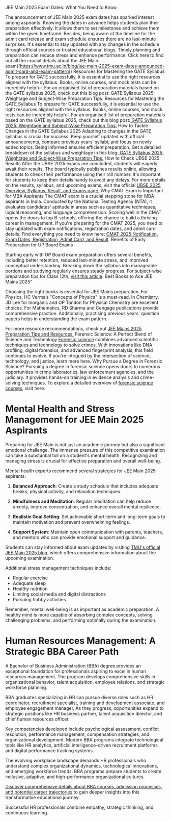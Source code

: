 JEE Main 2025 Exam Dates: What You Need to Know

The announcement of JEE Main 2025 exam dates has sparked interest among aspirants. Knowing the dates in advance helps students plan their preparation effectively. It allows them to set milestones and achieve them within the given timeframe. Besides, being aware of the timeline for the admit card release and exam schedule ensures there are no last-minute surprises. It's essential to stay updated with any changes in the schedule through official sources or trusted educational blogs. Timely planning and preparation can reduce stress and enhance performance. Click here to find out all the crucial details about the JEE Main exam((https://www.tmu.ac.in/blog/jee-main-2025-exam-dates-announced-admit-card-and-exam-pattern))
Resources for Mastering the GATE Syllabus
To prepare for GATE successfully, it is essential to use the right resources aligned with the syllabus. Books, online courses, and mock tests can be incredibly helpful. For an organised list of preparation materials based on the GATE syllabus 2025, check out this blog post: GATE Syllabus 2025: Weightage and Subject-Wise Preparation Tips.
Resources for Mastering the GATE Syllabus
To prepare for GATE successfully, it is essential to use the right resources aligned with the syllabus. Books, online courses, and mock tests can be incredibly helpful. For an organised list of preparation materials based on the GATE syllabus 2025, check out this blog post:[ GATE Syllabus 2025: Weightage and Subject-Wise Preparation Tips.](https://www.tmu.ac.in/blog/gate-syllabus-2025-weightage-and-subject-wise-preparation-tips)
 How to Tackle Changes in the GATE Syllabus 2025
Adapting to changes in the GATE syllabus is crucial for success. Keep yourself updated with official announcements, compare previous years’ syllabi, and focus on newly added topics. Being informed ensures efficient preparation.
Get a detailed breakdown of the syllabus and weightage in this blog:[ GATE Syllabus 2025: Weightage and Subject-Wise Preparation Tips.](https://www.tmu.ac.in/blog/gate-syllabus-2025-weightage-and-subject-wise-preparation-tips)
How to Check UBSE 2025 Results
After the UBSE 2025 exams are concluded, students will eagerly await their results. The board typically publishes results online, allowing students to check their performance using their roll number. It's important for students to keep their details handy to avoid any delays. For more details on the results, syllabus, and upcoming exams, visit the official [UBSE 2025 Overview, Syllabus, Result, and Exams page.](https://www.tmu.ac.in/blog/ubse-board-2025-overview-syllabus-result-and-exams)
Why CMAT Exam is Important for MBA Aspirants
The CMAT exam is a crucial stepping stone for MBA aspirants in India. Conducted by the National Testing Agency (NTA), it evaluates candidates' aptitude in areas such as quantitative techniques, logical reasoning, and language comprehension. Scoring well in the CMAT opens the doors to top B-schools, offering the chance to build a thriving career in management.
If you're preparing for the CMAT 2025, you need to stay updated with exam notifications, registration dates, and admit card details. Find everything you need to know here: [CMAT 2025 Notification, Exam Dates, Registration, Admit Card, and Result](https://www.tmu.ac.in/blog/cmat-2025-notification-exam-dates-registration-admit-card-and-result).
Benefits of Early Preparation for UP Board Exams

Starting early with UP Board exam preparation offers several benefits, including better retention, reduced last-minute stress, and improved conceptual understanding. Breaking down the syllabus into manageable portions and studying regularly ensures steady progress. For subject-wise preparation tips for Class 12th, [visit this article](https://www.tmu.ac.in/blog/up-board-class-12th--subject-wise-preparation-tips).
Best Books to Ace JEE Mains 2025"

Choosing the right books is essential for JEE Mains preparation. For Physics, HC Verma’s "Concepts of Physics" is a must-read. In Chemistry, JD Lee for Inorganic and OP Tandon for Physical Chemistry are excellent choices. For Mathematics, RD Sharma and Cengage publications provide comprehensive practice. Additionally, practising previous years' question papers helps in understanding the exam pattern.

For more resource recommendations, check out [JEE Mains 2025 Preparation Tips and Resources.](https://www.tmu.ac.in/blog/jee-mains-2025-preparation-tips-and-resources)
Forensic Science: A Perfect Blend of Science and Technology
[Forensic science](https://www.tmu.ac.in/blog/what-is-forensic-science-an-overview-of-the-course-and-career-paths) combines advanced scientific techniques and technology to solve crimes. With innovations like DNA profiling, digital forensics, and advanced fingerprint analysis, this field continues to evolve. If you're intrigued by the intersection of science, technology, and justice, learn more here.
Why Pursue a Degree in Forensic Science?
Pursuing a degree in forensic science opens doors to numerous opportunities in crime laboratories, law enforcement agencies, and the judiciary. It provides hands-on training in evidence analysis and crime-solving techniques. To explore a detailed overview of [forensic science courses](https://www.tmu.ac.in/blog/what-is-forensic-science-an-overview-of-the-course-and-career-paths), visit here.
# Mental Health and Stress Management for JEE Main 2025 Aspirants

Preparing for JEE Main is not just an academic journey but also a significant emotional challenge. The immense pressure of this competitive examination can take a substantial toll on a student's mental health. Recognizing and managing stress is crucial for effective preparation and overall well-being.

Mental health experts recommend several strategies for JEE Main 2025 aspirants:

1. **Balanced Approach**: Create a study schedule that includes adequate breaks, physical activity, and relaxation techniques.

2. **Mindfulness and Meditation**: Regular meditation can help reduce anxiety, improve concentration, and enhance overall mental resilience.

3. **Realistic Goal Setting**: Set achievable short-term and long-term goals to maintain motivation and prevent overwhelming feelings.

4. **Support System**: Maintain open communication with parents, teachers, and mentors who can provide emotional support and guidance.

Students can stay informed about exam updates by visiting [TMU's official JEE Main 2025 blog](https://www.tmu.ac.in/blog/jee-main-2025-exam-dates-announced-admit-card-and-exam-pattern), which offers comprehensive information about the upcoming examination.

Additional stress management techniques include:
- Regular exercise
- Adequate sleep
- Healthy nutrition
- Limiting social media and digital distractions
- Pursuing hobby activities

Remember, mental well-being is as important as academic preparation. A healthy mind is more capable of absorbing complex concepts, solving challenging problems, and performing optimally during the examination.
# Human Resources Management: A Strategic BBA Career Path

A Bachelor of Business Administration (BBA) degree provides an exceptional foundation for professionals aspiring to excel in human resources management. The program develops comprehensive skills in organizational behavior, talent acquisition, employee relations, and strategic workforce planning.

BBA graduates specializing in HR can pursue diverse roles such as HR coordinator, recruitment specialist, training and development associate, and employee engagement manager. As they progress, opportunities expand to strategic positions like HR business partner, talent acquisition director, and chief human resources officer.

Key competencies developed include psychological assessment, conflict resolution, performance management, compensation strategies, and organizational development. Modern BBA programs integrate technological tools like HR analytics, artificial intelligence-driven recruitment platforms, and digital performance tracking systems.

The evolving workplace landscape demands HR professionals who understand complex organizational dynamics, technological innovations, and emerging workforce trends. BBA programs prepare students to create inclusive, adaptive, and high-performance organizational cultures.

[Discover comprehensive details about BBA courses, admission processes, and potential career trajectories](https://www.tmu.ac.in/blog/bba-course-full-form-admission-process-syllabus-and-career) to gain deeper insights into this transformative educational journey.

Successful HR professionals combine empathy, strategic thinking, and continuous learning.
